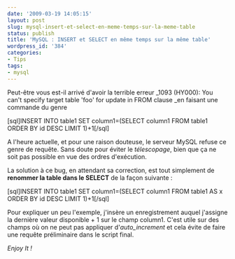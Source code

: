```yaml
---
date: '2009-03-19 14:05:15'
layout: post
slug: mysql-insert-et-select-en-meme-temps-sur-la-meme-table
status: publish
title: 'MySQL : INSERT et SELECT en même temps sur la même table'
wordpress_id: '384'
categories:
- Tips
tags:
- mysql
---
```


Peut-être vous est-il arrivé d'avoir la terrible erreur _1093 (HY000): You can't specify target table 'foo' for update in FROM clause _en faisant une commande du genre





[sql]INSERT INTO table1 SET column1=(SELECT column1 FROM table1 ORDER BY id DESC LIMIT 1)+1[/sql]


A l'heure actuelle, et pour une raison douteuse, le serveur MySQL refuse ce genre de requête. Sans doute pour éviter le _télescopage_, bien que ça ne soit pas possible en vue des ordres d'exécution.







La solution à ce bug, en attendant sa correction, est tout simplement de **renommer la table dans le SELECT** de la façon suivante :


[sql]INSERT INTO table1 SET column1=(SELECT column1 FROM table1 AS x ORDER BY id DESC LIMIT 1)+1[/sql]





Pour expliquer un peu l'exemple, j'insère un enregistrement auquel j'assigne la dernière valeur disponible + 1 sur le champ column1. C'est utile sur des champs où on ne peut pas appliquer d'_auto_increment_ et cela évite de faire une requête préliminaire dans le script final.




_Enjoy It !_



